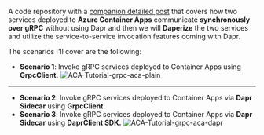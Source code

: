 A code repository with a [companion detailed post](https://bit.ly/3NGAuxp) that covers how two services deployed to **Azure Container Apps** communicate **synchronously over gRPC** without using Dapr and then we will **Daperize** the two services and utilize the service-to-service invocation features coming with Dapr.

The scenarios I'll cover are the following:
- **Scenario 1**: Invoke gRPC services deployed to Container Apps using **GrpcClient.**
![ACA-Tutorial-grpc-aca-plain](https://user-images.githubusercontent.com/3114431/200207514-d6fad82b-89eb-4365-a956-a3f977df1c45.jpg)
---
- **Scenario 2**: Invoke gRPC services deployed to Container Apps via **Dapr Sidecar** using **GrpcClient**.
- **Scenario 3**: Invoke gRPC services deployed to Container Apps via **Dapr Sidecar** using **DaprClient SDK.**
![ACA-Tutorial-grpc-aca-dapr](https://user-images.githubusercontent.com/3114431/200207535-60092223-820a-472b-8767-7ce569f236ec.jpg)
